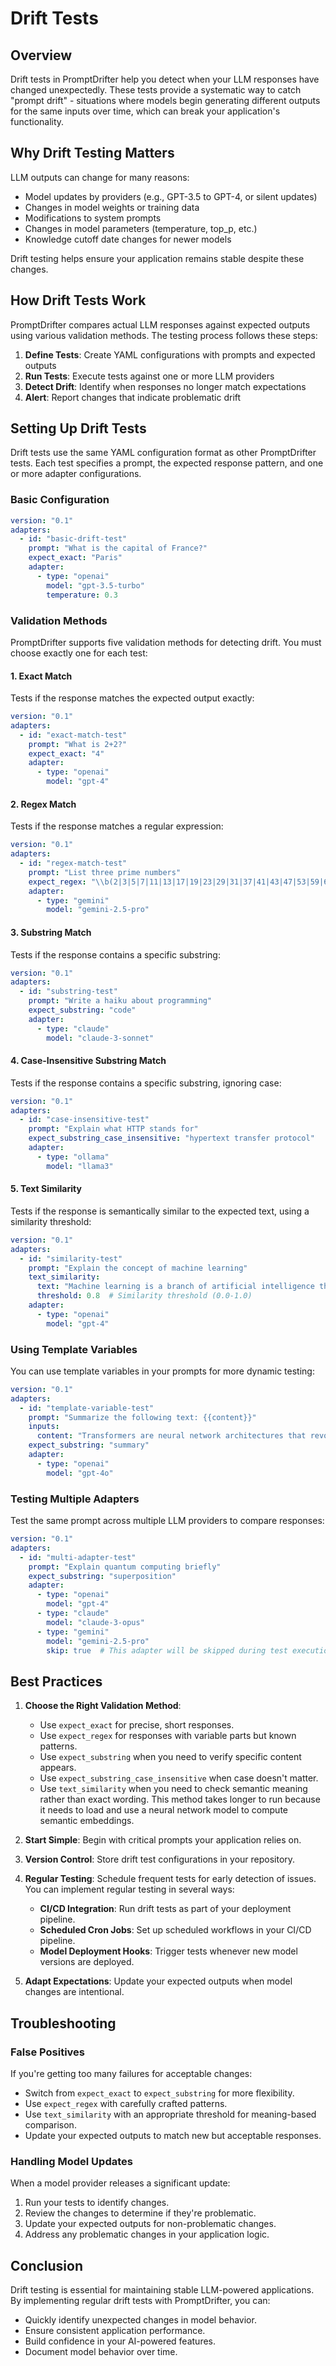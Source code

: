 # Drift Tests

## Overview

Drift tests in PromptDrifter help you detect when your LLM responses have changed unexpectedly. These tests provide a systematic way to catch "prompt drift" - situations where models begin generating different outputs for the same inputs over time, which can break your application's functionality.

## Why Drift Testing Matters

LLM outputs can change for many reasons:
- Model updates by providers (e.g., GPT-3.5 to GPT-4, or silent updates)
- Changes in model weights or training data
- Modifications to system prompts
- Changes in model parameters (temperature, top_p, etc.)
- Knowledge cutoff date changes for newer models

Drift testing helps ensure your application remains stable despite these changes.

## How Drift Tests Work

PromptDrifter compares actual LLM responses against expected outputs using various validation methods. The testing process follows these steps:

1. **Define Tests**: Create YAML configurations with prompts and expected outputs
2. **Run Tests**: Execute tests against one or more LLM providers
3. **Detect Drift**: Identify when responses no longer match expectations
4. **Alert**: Report changes that indicate problematic drift

## Setting Up Drift Tests

Drift tests use the same YAML configuration format as other PromptDrifter tests. Each test specifies a prompt, the expected response pattern, and one or more adapter configurations.

### Basic Configuration

```yaml
version: "0.1"
adapters:
  - id: "basic-drift-test"
    prompt: "What is the capital of France?"
    expect_exact: "Paris"
    adapter:
      - type: "openai"
        model: "gpt-3.5-turbo"
        temperature: 0.3
```

### Validation Methods

PromptDrifter supports five validation methods for detecting drift. You must choose exactly one for each test:

#### 1. Exact Match

Tests if the response matches the expected output exactly:

```yaml
version: "0.1"
adapters:
  - id: "exact-match-test"
    prompt: "What is 2+2?"
    expect_exact: "4"
    adapter:
      - type: "openai"
        model: "gpt-4"
```

#### 2. Regex Match

Tests if the response matches a regular expression:

```yaml
version: "0.1"
adapters:
  - id: "regex-match-test"
    prompt: "List three prime numbers"
    expect_regex: "\\b(2|3|5|7|11|13|17|19|23|29|31|37|41|43|47|53|59|61|67|71|73|79|83|89|97)\\b.*\\b(2|3|5|7|11|13|17|19|23|29|31|37|41|43|47|53|59|61|67|71|73|79|83|89|97)\\b.*\\b(2|3|5|7|11|13|17|19|23|29|31|37|41|43|47|53|59|61|67|71|73|79|83|89|97)\\b"
    adapter:
      - type: "gemini"
        model: "gemini-2.5-pro"
```

#### 3. Substring Match

Tests if the response contains a specific substring:

```yaml
version: "0.1"
adapters:
  - id: "substring-test"
    prompt: "Write a haiku about programming"
    expect_substring: "code"
    adapter:
      - type: "claude"
        model: "claude-3-sonnet"
```

#### 4. Case-Insensitive Substring Match

Tests if the response contains a specific substring, ignoring case:

```yaml
version: "0.1"
adapters:
  - id: "case-insensitive-test"
    prompt: "Explain what HTTP stands for"
    expect_substring_case_insensitive: "hypertext transfer protocol"
    adapter:
      - type: "ollama"
        model: "llama3"
```

#### 5. Text Similarity

Tests if the response is semantically similar to the expected text, using a similarity threshold:

```yaml
version: "0.1"
adapters:
  - id: "similarity-test"
    prompt: "Explain the concept of machine learning"
    text_similarity:
      text: "Machine learning is a branch of artificial intelligence that enables systems to learn and improve from experience without being explicitly programmed."
      threshold: 0.8  # Similarity threshold (0.0-1.0)
    adapter:
      - type: "openai"
        model: "gpt-4"
```

### Using Template Variables

You can use template variables in your prompts for more dynamic testing:

```yaml
version: "0.1"
adapters:
  - id: "template-variable-test"
    prompt: "Summarize the following text: {{content}}"
    inputs:
      content: "Transformers are neural network architectures that revolutionized natural language processing through their self-attention mechanisms. They process entire sequences simultaneously rather than sequentially, enabling better capture of long-range dependencies in text. Models like BERT, GPT, and T5 are all based on the transformer architecture and have achieved state-of-the-art results across numerous language tasks. Transformers have expanded beyond NLP into computer vision, audio processing, and multimodal applications, becoming one of the most influential architectural innovations in modern machine learning."
    expect_substring: "summary"
    adapter:
      - type: "openai"
        model: "gpt-4o"
```

### Testing Multiple Adapters

Test the same prompt across multiple LLM providers to compare responses:

```yaml
version: "0.1"
adapters:
  - id: "multi-adapter-test"
    prompt: "Explain quantum computing briefly"
    expect_substring: "superposition"
    adapter:
      - type: "openai"
        model: "gpt-4"
      - type: "claude"
        model: "claude-3-opus"
      - type: "gemini"
        model: "gemini-2.5-pro"
        skip: true  # This adapter will be skipped during test execution
```

## Best Practices

1. **Choose the Right Validation Method**:
   - Use `expect_exact` for precise, short responses.
   - Use `expect_regex` for responses with variable parts but known patterns.
   - Use `expect_substring` when you need to verify specific content appears.
   - Use `expect_substring_case_insensitive` when case doesn't matter.
   - Use `text_similarity` when you need to check semantic meaning rather than exact wording. This method takes longer to run because it needs to load and use a neural network model to compute semantic embeddings.

2. **Start Simple**: Begin with critical prompts your application relies on.

3. **Version Control**: Store drift test configurations in your repository.

4. **Regular Testing**: Schedule frequent tests for early detection of issues. You can implement regular testing in several ways:
   - **CI/CD Integration**: Run drift tests as part of your deployment pipeline.
   - **Scheduled Cron Jobs**: Set up scheduled workflows in your CI/CD pipeline.
   - **Model Deployment Hooks**: Trigger tests whenever new model versions are deployed.

5. **Adapt Expectations**: Update your expected outputs when model changes are intentional.

## Troubleshooting

### False Positives

If you're getting too many failures for acceptable changes:

- Switch from `expect_exact` to `expect_substring` for more flexibility.
- Use `expect_regex` with carefully crafted patterns.
- Use `text_similarity` with an appropriate threshold for meaning-based comparison.
- Update your expected outputs to match new but acceptable responses.

### Handling Model Updates

When a model provider releases a significant update:

1. Run your tests to identify changes.
2. Review the changes to determine if they're problematic.
3. Update your expected outputs for non-problematic changes.
4. Address any problematic changes in your application logic.

## Conclusion

Drift testing is essential for maintaining stable LLM-powered applications. By implementing regular drift tests with PromptDrifter, you can:
- Quickly identify unexpected changes in model behavior.
- Ensure consistent application performance.
- Build confidence in your AI-powered features.
- Document model behavior over time.
